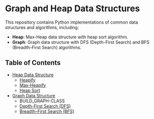# Graph and Heap Data Structures

This repository contains Python implementations of common data structures and algorithms, including:
- **Heap**: Max-Heap data structure with heap sort algorithm.
- **Graph**: Graph data structure with DFS (Depth-First Search) and BFS (Breadth-First Search) algorithms.

## Table of Contents
- [Heap Data Structure](#heap-data-structure)
  - [Heapify](#heapify)
  - [Max-Heapify](#max-heapify)
  - [Heap Sort](#heap-sort)
- [Graph Data Structure](#graph-data-structure)
  - BUILD_GRAPH-CLASS
  - [Depth-First Search (DFS)](#depth-first-search-dfs)
  - [Breadth-First Search (BFS)](#breadth-first-search-bfs)


